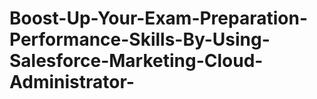 # Boost-Up-Your-Exam-Preparation-Performance-Skills-By-Using-Salesforce-Marketing-Cloud-Administrator-